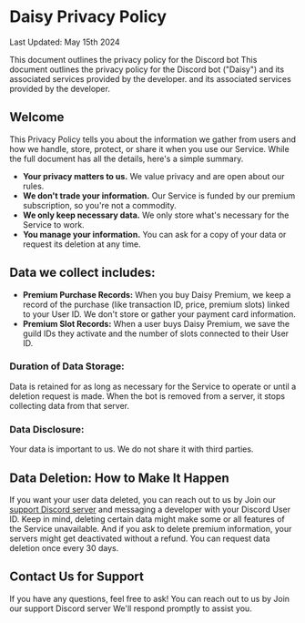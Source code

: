 # Daisy Privacy Policy 
Last Updated: May 15th 2024

This document outlines the privacy policy for the Discord bot This document outlines the privacy policy for the Discord bot ("Daisy") and its associated services provided by the developer. and its associated services provided by the developer.

## Welcome
This Privacy Policy tells you about the information we gather from users and how we handle, store, protect, or share it when you use our Service. While the full document has all the details, here's a simple summary.

 - **Your privacy matters to us.** We value privacy and are open about our rules.
 - **We don't trade your information.** Our Service is funded by our premium subscription, so you're not a commodity.
 - **We only keep necessary data.** We only store what's necessary for the Service to work.
 - **You manage your information.** You can ask for a copy of your data or request its deletion at any time.

## Data we collect includes:
 - **Premium Purchase Records:** When you buy Daisy Premium, we keep a record of the purchase (like transaction ID, price, premium slots) linked to your User ID. We don't store or gather your payment card information.
 - **Premium Slot Records:** When a user buys Daisy Premium, we save the guild IDs they activate and the number of slots connected to their User ID.

### Duration of Data Storage:
Data is retained for as long as necessary for the Service to operate or until a deletion request is made. When the bot is removed from a server, it stops collecting data from that server.

### Data Disclosure:
Your data is important to us. We do not share it with third parties.

## Data Deletion: How to Make It Happen
If you want your user data deleted, you can reach out to us by Join our [support Discord server]( https://discord.gg/qUVFRzZHTU ) and messaging a developer with your Discord User ID. Keep in mind, deleting certain data might make some or all features of the Service unavailable. And if you ask to delete premium information, your servers might get deactivated without a refund. You can request data deletion once every 30 days.

## Contact Us for Support
If you have any questions, feel free to ask! You can reach out to us by Join our support Discord server We'll respond promptly to assist you.
